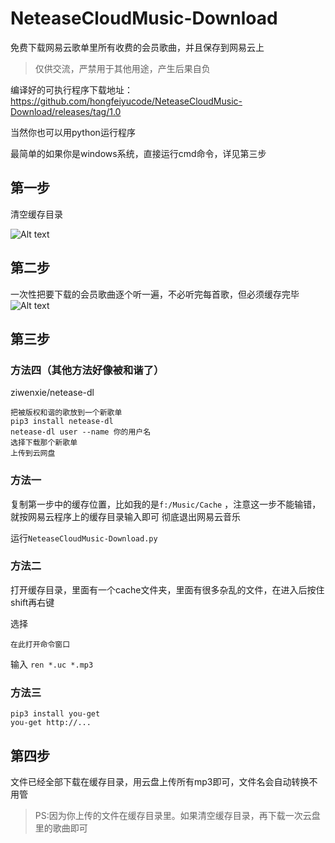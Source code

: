 # NeteaseCloudMusic-Download

免费下载网易云歌单里所有收费的会员歌曲，并且保存到网易云上

>仅供交流，严禁用于其他用途，产生后果自负

编译好的可执行程序下载地址：https://github.com/hongfeiyucode/NeteaseCloudMusic-Download/releases/tag/1.0


当然你也可以用python运行程序


最简单的如果你是windows系统，直接运行cmd命令，详见第三步


## 第一步

清空缓存目录

![Alt text](https://github.com/hongfeiyucode/NeteaseCloudMusic-Download/blob/master/1488671642143.png)

## 第二步

一次性把要下载的会员歌曲逐个听一遍，不必听完每首歌，但必须缓存完毕
![Alt text](https://github.com/hongfeiyucode/NeteaseCloudMusic-Download/blob/master/1488671711149.png)

## 第三步

### 方法四（其他方法好像被和谐了）

ziwenxie/netease-dl

```
把被版权和谐的歌放到一个新歌单
pip3 install netease-dl
netease-dl user --name 你的用户名
选择下载那个新歌单
上传到云网盘
```

### 方法一
复制第一步中的缓存位置，比如我的是`‪f:/Music/Cache`  ，注意这一步不能输错，就按网易云程序上的缓存目录输入即可
彻底退出网易云音乐

运行`NeteaseCloudMusic-Download.py`
### 方法二
打开缓存目录，里面有一个cache文件夹，里面有很多杂乱的文件，在进入后按住shift再右键


选择


`在此打开命令窗口`

输入
`ren *.uc *.mp3`

### 方法三

```
pip3 install you-get
you-get http://...
```

## 第四步

文件已经全部下载在缓存目录，用云盘上传所有mp3即可，文件名会自动转换不用管

>PS:因为你上传的文件在缓存目录里。如果清空缓存目录，再下载一次云盘里的歌曲即可
